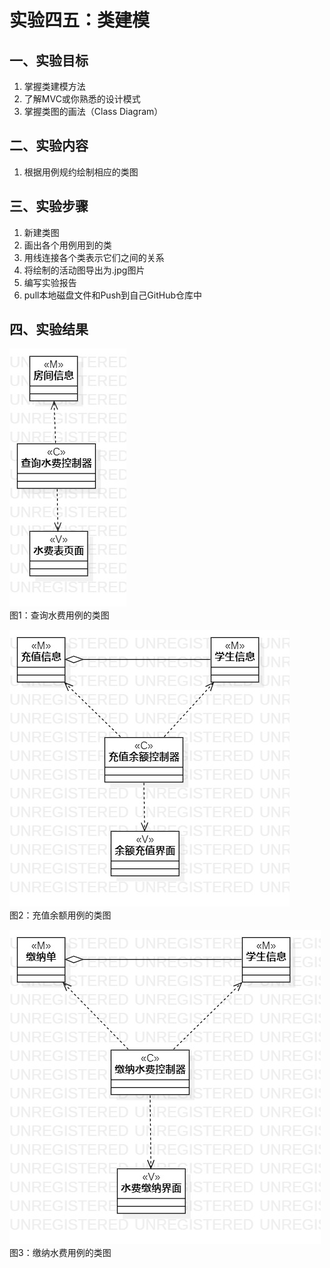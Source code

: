 # 实验四五：类建模

## 一、实验目标  
1. 掌握类建模方法
2. 了解MVC或你熟悉的设计模式  
3. 掌握类图的画法（Class Diagram）
## 二、实验内容
1. 根据用例规约绘制相应的类图
## 三、实验步骤
1. 新建类图
2. 画出各个用例用到的类
3. 用线连接各个类表示它们之间的关系
4. 将绘制的活动图导出为.jpg图片
5. 编写实验报告
6. pull本地磁盘文件和Push到自己GitHub仓库中
## 四、实验结果
 ![查询水费用例的类图](./Lab45_Class1.jpg)  
 图1：查询水费用例的类图  

 ![充值余额用例的类图](./Lab45_Class2.jpg)  
 图2：充值余额用例的类图  

 ![缴纳水费用例的类图](./Lab45_Class3.jpg)  
 图3：缴纳水费用例的类图  